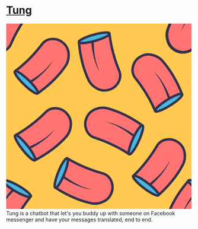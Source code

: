 # [Tung](https://jonnygwi.github.io/tung/)


![](/img/background-tile.png)
Tung is a chatbot that let's you buddy up with someone on Facebook messenger and have your messages translated, end to end.
